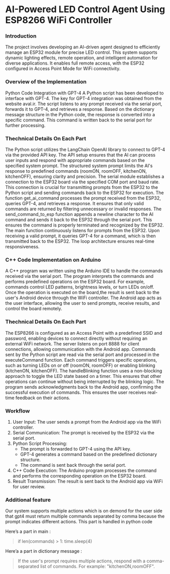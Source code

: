 # AI-Powered LED Control Agent Using ESP8266 WiFi Controller

### Introduction

The project involves developing an AI-driven agent designed to efficiently manage an ESP32 module for precise LED control.
This system supports dynamic lighting effects, remote operation, and intelligent automation for diverse applications. 
It enables full remote access, with the ESP32 configured in Access Point Mode for WiFi connectivity.

### Overview of the Implementation

Python Code Integration with GPT-4
A Python script has been developed to interface with GPT-4. 
The key for GPT-4 integration was obtained from the website aval.ir.
The script listens to any prompt received via the serial port, forwards it to GPT-4, and retrieves a response.
Based on the dictionary message structure in the Python code, the response is converted into a specific command. 
This command is written back to the serial port for further processing.

### Thechnical  Details On Each Part

The Python script utilizes the LangChain OpenAI library to connect to GPT-4 via the provided API key. 
The API setup ensures that the AI can process user inputs and respond with appropriate commands based on the specified system prompt. 
The structured system prompt limits the AI's response to predefined commands (roomON, roomOFF, kitchenON, kitchenOFF), ensuring clarity and precision.
The serial module establishes a connection to the ESP32 board via the specified COM port and baud rate. 
This connection is crucial for transmitting prompts from the ESP32 to the Python script and sending commands back to the ESP32 for execution.
The function get_ai_command processes the prompt received from the ESP32, queries GPT-4, and retrieves a response. 
It ensures that only valid commands are returned by filtering unnecessary or invalid responses.
The send_command_to_esp function appends a newline character to the AI command and sends it back to the ESP32 through the serial port. 
This ensures the command is properly terminated and recognized by the ESP32.
The main function continuously listens for prompts from the ESP32. 
Upon receiving a valid prompt, it queries GPT-4 for a command, which is then transmitted back to the ESP32. 
The loop architecture ensures real-time responsiveness.

### C++ Code Implementation on Arduino

A C++ program was written using the Arduino IDE to handle the commands received via the serial port. 
The program interprets the commands and performs predefined operations on the ESP32 board. 
For example, commands control LED patterns, brightness levels, or turn LEDs on/off.
Once the operation is executed on the board,the result is sent back to the user's Android device through the WiFi controller.
The Android app acts as the user interface, allowing the user to send prompts, receive results, and control the board remotely.

### Thechnical  Details On Each Part

The ESP8266 is configured as an Access Point with a predefined SSID and password, enabling devices to connect directly without requiring an external WiFi network. 
The server listens on port 8888 for client connections, allowing communication with the Android app.
Commands sent by the Python script are read via the serial port and processed in the executeCommand function. 
Each command triggers specific operations, such as turning LEDs on or off (roomON, roomOFF) or enabling blinking (kitchenON, kitchenOFF).
The handleBlinking function uses a non-blocking approach to toggle the LED state based on a timer. 
This ensures that other operations can continue without being interrupted by the blinking logic.
The program sends acknowledgments back to the Android app, confirming the successful execution of commands. 
This ensures the user receives real-time feedback on their actions.

### Workflow

1.	User Input: The user sends a prompt from the Android app via the WiFi controller.
2.	Serial Communication: The prompt is received by the ESP32 via the serial port.
3.	Python Script Processing:
      * The prompt is forwarded to GPT-4 using the API key.
      * GPT-4 generates a command based on the predefined dictionary structure.
      *  The command is sent back through the serial port.
4.	C++ Code Execution: The Arduino program processes the command and performs the corresponding operation on the ESP32 board.
5.	Result Transmission: The result is sent back to the Android app via WiFi for user review.

### Additional feature 

Our system supports multiple actions which is on demond for the user side that gpt4 must return multiple commands separated by comma because the prompt indicates different actions.
This part is handled in python code

Here’s a part in main :

>if len(commands) > 1:
  > time.sleep(4)


Here’a a part in dictionary message :

>If the user's prompt requires multiple actions, respond with a comma-separated list of commands.
>For example: "kitchenON,roomOFF".





